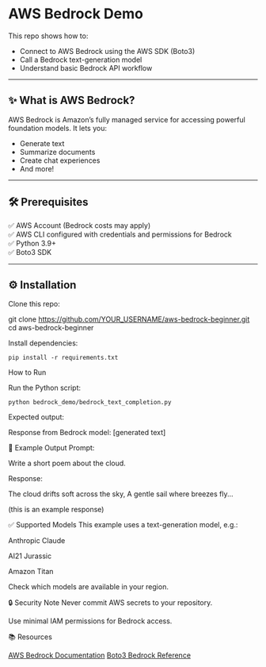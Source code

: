 # AWS Bedrock Demo

This repo shows how to:
- Connect to AWS Bedrock using the AWS SDK (Boto3)
- Call a Bedrock text-generation model
- Understand basic Bedrock API workflow

---

## ✨ What is AWS Bedrock?

AWS Bedrock is Amazon’s fully managed service for accessing powerful foundation models. It lets you:
- Generate text
- Summarize documents
- Create chat experiences
- And more!

---

## 🛠️ Prerequisites

✅ AWS Account (Bedrock costs may apply)  
✅ AWS CLI configured with credentials and permissions for Bedrock  
✅ Python 3.9+  
✅ Boto3 SDK

---

## ⚙️ Installation

Clone this repo:

git clone https://github.com/YOUR_USERNAME/aws-bedrock-beginner.git
cd aws-bedrock-beginner

Install dependencies:
```
pip install -r requirements.txt
```

How to Run

Run the Python script:

```
python bedrock_demo/bedrock_text_completion.py
```

Expected output:

Response from Bedrock model:
[generated text]

📝 Example Output
Prompt:

Write a short poem about the cloud.

Response:

The cloud drifts soft across the sky,
A gentle sail where breezes fly... 

(this is an example response)

✅ Supported Models
This example uses a text-generation model, e.g.:

Anthropic Claude

AI21 Jurassic

Amazon Titan

Check which models are available in your region.

🔒 Security Note
Never commit AWS secrets to your repository.

Use minimal IAM permissions for Bedrock access.

📚 Resources

[AWS Bedrock Documentation](https://docs.aws.amazon.com/bedrock/latest/userguide/what-is-bedrock.html)
[Boto3 Bedrock Reference](https://boto3.amazonaws.com/v1/documentation/api/latest/reference/services/bedrock-runtime.html)
